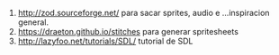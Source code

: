 1. http://zod.sourceforge.net/
para sacar sprites, audio e ...inspiracion general.
2. https://draeton.github.io/stitches
para generar spritesheets
3. http://lazyfoo.net/tutorials/SDL/
tutorial de SDL
